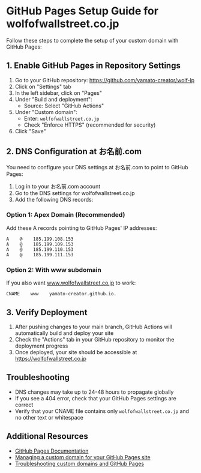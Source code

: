 # GitHub Pages Setup Guide for wolfofwallstreet.co.jp

Follow these steps to complete the setup of your custom domain with GitHub Pages:

## 1. Enable GitHub Pages in Repository Settings

1. Go to your GitHub repository: https://github.com/yamato-creator/wolf-lp
2. Click on "Settings" tab
3. In the left sidebar, click on "Pages"
4. Under "Build and deployment":
   - Source: Select "GitHub Actions"
5. Under "Custom domain":
   - Enter: `wolfofwallstreet.co.jp`
   - Check "Enforce HTTPS" (recommended for security)
6. Click "Save"

## 2. DNS Configuration at お名前.com

You need to configure your DNS settings at お名前.com to point to GitHub Pages:

1. Log in to your お名前.com account
2. Go to the DNS settings for wolfofwallstreet.co.jp
3. Add the following DNS records:

### Option 1: Apex Domain (Recommended)
Add these A records pointing to GitHub Pages' IP addresses:
```
A    @    185.199.108.153
A    @    185.199.109.153
A    @    185.199.110.153
A    @    185.199.111.153
```

### Option 2: With www subdomain
If you also want www.wolfofwallstreet.co.jp to work:
```
CNAME    www    yamato-creator.github.io.
```

## 3. Verify Deployment

1. After pushing changes to your main branch, GitHub Actions will automatically build and deploy your site
2. Check the "Actions" tab in your GitHub repository to monitor the deployment progress
3. Once deployed, your site should be accessible at https://wolfofwallstreet.co.jp

## Troubleshooting

- DNS changes may take up to 24-48 hours to propagate globally
- If you see a 404 error, check that your GitHub Pages settings are correct
- Verify that your CNAME file contains only `wolfofwallstreet.co.jp` and no other text or whitespace

## Additional Resources

- [GitHub Pages Documentation](https://docs.github.com/en/pages)
- [Managing a custom domain for your GitHub Pages site](https://docs.github.com/en/pages/configuring-a-custom-domain-for-your-github-pages-site)
- [Troubleshooting custom domains and GitHub Pages](https://docs.github.com/en/pages/configuring-a-custom-domain-for-your-github-pages-site/troubleshooting-custom-domains-and-github-pages) 